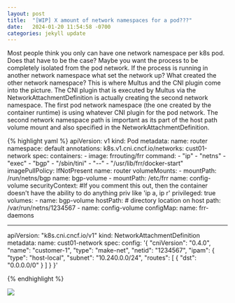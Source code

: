 ```yaml
---
layout: post
title:  "[WIP] X amount of network namespaces for a pod???"
date:   2024-01-20 11:54:58 -0700
categories: jekyll update
---
```

Most people think you only can have one network namespace per k8s pod. Does that have to be the case? Maybe you want the process to be 
completely isolated from the pod network. If the process is running in another network namespace what set the network up? What created 
the other network namespace? This is where Multus and the CNI plugin come into the picture. The CNI plugin that is executed by Multus via the NetworkAttachmentDefinition is actually creating the second network namespace. The first pod network namespace (the one created by the container runtime) is using whatever CNI plugin for the pod network. The second network namespace path is important as its part of the host path volume mount and also specified in the NetworkAttachmentDefinition. 

{% highlight yaml %}
apiVersion: v1
kind: Pod
metadata:
  name: router
  namespace: default
  annotations:
    k8s.v1.cni.cncf.io/networks: cust01-network
spec:
  containers:
    - image: frrouting/frr
      command:
        - "ip"
        - "netns"
        - "exec"
        - "bgp" 
        - "/sbin/tini"
        - "--"
        - "/usr/lib/frr/docker-start"
      imagePullPolicy: IfNotPresent
      name: router
      volumeMounts:
        - mountPath: /run/netns/bgp
          name: bgp-volume
        - mountPath: /etc/frr
          name: config-volume
      securityContext: #If you comment this out, then the container doesn't have the ability to do anything priv like 'ip a, ip r'
        privileged: true
  volumes:
    - name: bgp-volume
      hostPath:
        # directory location on host
        path: /var/run/netns/1234567
    - name: config-volume
      configMap:
        name: frr-daemons

---

apiVersion: "k8s.cni.cncf.io/v1"
kind: NetworkAttachmentDefinition
metadata:
  name: cust01-network
spec:
  config: '{
  "cniVersion": "0.4.0",
  "name": "customer-1",
  "type": "make-net",
  "netid": "1234567",
  "ipam": {
    "type": "host-local",
    "subnet": "10.240.0.0/24",
    "routes": [
      {
        "dst": "0.0.0.0/0"
      }
    ]
  }
}'

{% endhighlight %}

<img src="{{site.baseurl}}/assets/images/pod.jpg">



